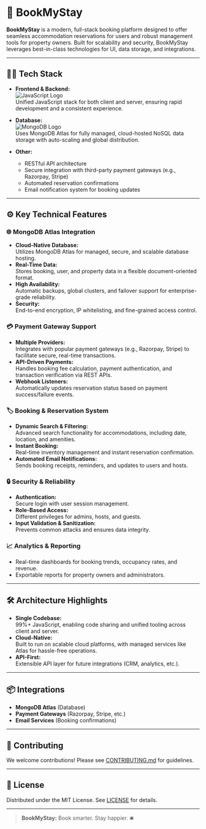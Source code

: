 # 🏨 BookMyStay

**BookMyStay** is a modern, full-stack booking platform designed to offer seamless accommodation reservations for users and robust management tools for property owners. Built for scalability and security, BookMyStay leverages best-in-class technologies for UI, data storage, and integrations.

---

## 🧑‍💻 Tech Stack

- **Frontend & Backend:**  
  ![JavaScript Logo](https://img.shields.io/badge/JavaScript-F7DF1E?logo=javascript&logoColor=black)  
  Unified JavaScript stack for both client and server, ensuring rapid development and a consistent experience.

- **Database:**  
  ![MongoDB Logo](https://img.shields.io/badge/MongoDB-47A248?logo=mongodb&logoColor=white)  
  Uses MongoDB Atlas for fully managed, cloud-hosted NoSQL data storage with auto-scaling and global distribution.

- **Other:**  
  - RESTful API architecture
  - Secure integration with third-party payment gateways (e.g., Razorpay, Stripe)
  - Automated reservation confirmations
  - Email notification system for booking updates

---

## ⚙️ Key Technical Features

### 🌐 MongoDB Atlas Integration

- **Cloud-Native Database:**  
  Utilizes MongoDB Atlas for managed, secure, and scalable database hosting.
- **Real-Time Data:**  
  Stores booking, user, and property data in a flexible document-oriented format.
- **High Availability:**  
  Automatic backups, global clusters, and failover support for enterprise-grade reliability.
- **Security:**  
  End-to-end encryption, IP whitelisting, and fine-grained access control.

### 💳 Payment Gateway Support

- **Multiple Providers:**  
  Integrates with popular payment gateways (e.g., Razorpay, Stripe) to facilitate secure, real-time transactions.
- **API-Driven Payments:**  
  Handles booking fee calculation, payment authentication, and transaction verification via REST APIs.
- **Webhook Listeners:**  
  Automatically updates reservation status based on payment success/failure events.

### 🏷️ Booking & Reservation System

- **Dynamic Search & Filtering:**  
  Advanced search functionality for accommodations, including date, location, and amenities.
- **Instant Booking:**  
  Real-time inventory management and instant reservation confirmation.
- **Automated Email Notifications:**  
  Sends booking receipts, reminders, and updates to users and hosts.

### 🔒 Security & Reliability

- **Authentication:**  
  Secure login with user session management.
- **Role-Based Access:**  
  Different privileges for admins, hosts, and guests.
- **Input Validation & Sanitization:**  
  Prevents common attacks and ensures data integrity.

### 📈 Analytics & Reporting

- Real-time dashboards for booking trends, occupancy rates, and revenue.
- Exportable reports for property owners and administrators.

---

## 🛠️ Architecture Highlights

- **Single Codebase:**  
  99%+ JavaScript, enabling code sharing and unified tooling across client and server.
- **Cloud-Native:**  
  Built to run on scalable cloud platforms, with managed services like Atlas for hassle-free operations.
- **API-First:**  
  Extensible API layer for future integrations (CRM, analytics, etc.).

---

## 📦 Integrations

- **MongoDB Atlas** (Database)
- **Payment Gateways** (Razorpay, Stripe, etc.)
- **Email Services** (Booking confirmations)

---

## 🤝 Contributing

We welcome contributions! Please see [CONTRIBUTING.md](CONTRIBUTING.md) for guidelines.

---

## 📝 License

Distributed under the MIT License. See [LICENSE](LICENSE) for details.

---

> **BookMyStay:** Book smarter. Stay happier. 🛎️
